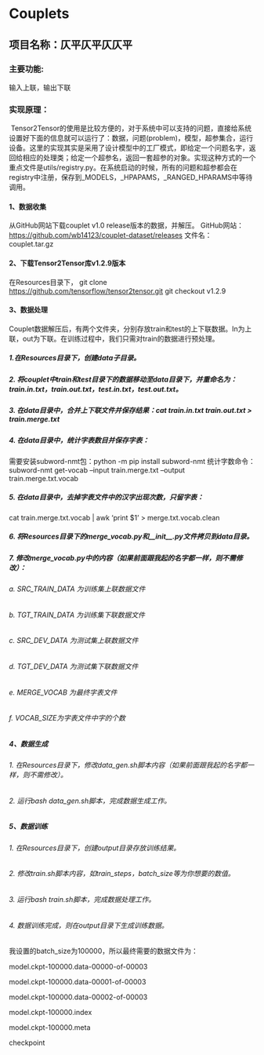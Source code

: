 # Couplets

## 项目名称：仄平仄平仄仄平

### 主要功能:

输入上联，输出下联

### 实现原理：

 Tensor2Tensor的使用是比较方便的，对于系统中可以支持的问题，直接给系统设置好下面的信息就可以运行了：数据，问题(problem)，模型，超参集合，运行设备。这里的实现其实是采用了设计模型中的工厂模式，即给定一个问题名字，返回给相应的处理类；给定一个超参名，返回一套超参的对象。实现这种方式的一个重点文件是utils/registry.py。在系统启动的时候，所有的问题和超参都会在registry中注册，保存到_MODELS，_HPAPAMS，_RANGED_HPARAMS中等待调用。

#### 1、数据收集

从GitHub网站下载couplet v1.0 release版本的数据，并解压。
GitHub网站：https://github.com/wb14123/couplet-dataset/releases
文件名：couplet.tar.gz

#### 2、下载Tensor2Tensor库v1.2.9版本

在Resources目录下，
git clone https://github.com/tensorflow/tensor2tensor.git
git checkout v1.2.9

#### 3、数据处理

Couplet数据解压后，有两个文件夹，分别存放train和test的上下联数据。In为上联，out为下联。在训练过程中，我们只需对train的数据进行预处理。

##### 1.在Resources目录下，创建data子目录。

##### 2.	将couplet中train和test目录下的数据移动至data目录下，并重命名为：train.in.txt，train.out.txt，test.in.txt，test.out.txt。

##### 3.	在data目录中，合并上下联文件并保存结果：cat train.in.txt train.out.txt > train.merge.txt

##### 4.	在data目录中，统计字表数目并保存字表：

需要安装subword-nmt包：python -m pip install subword-nmt
统计字数命令：subword-nmt get-vocab –input train.merge.txt –output train.merge.txt.vocab

##### 5.	在data目录中，去掉字表文件中的汉字出现次数，只留字表：

cat train.merge.txt.vocab | awk ‘print $1’ > merge.txt.vocab.clean

##### 6.	将Resources目录下的merge_vocab.py和__init__.py文件拷贝到data目录。

##### 7.	修改merge_vocab.py中的内容（如果前面跟我起的名字都一样，则不需修改）：

###### a.	SRC_TRAIN_DATA 为训练集上联数据文件

###### b.	TGT_TRAIN_DATA 为训练集下联数据文件

###### c.	SRC_DEV_DATA 为测试集上联数据文件

###### d.	TGT_DEV_DATA 为测试集下联数据文件

###### e.	MERGE_VOCAB 为最终字表文件

###### f.	VOCAB_SIZE为字表文件中字的个数

##### 4、数据生成

###### 1.	在Resources目录下，修改data_gen.sh脚本内容（如果前面跟我起的名字都一样，则不需修改）。

###### 2.	运行bash data_gen.sh脚本，完成数据生成工作。

##### 5、数据训练

###### 1.	在Resources目录下，创建output目录存放训练结果。

###### 2.	修改train.sh脚本内容，如train_steps，batch_size等为你想要的数值。

###### 3.	运行bash train.sh脚本，完成数据处理工作。

###### 4.	数据训练完成，则在output目录下生成训练数据。

我设置的batch_size为100000，所以最终需要的数据文件为：

model.ckpt-100000.data-00000-of-00003

model.ckpt-100000.data-00001-of-00003

model.ckpt-100000.data-00002-of-00003

model.ckpt-100000.index

model.ckpt-100000.meta

checkpoint
